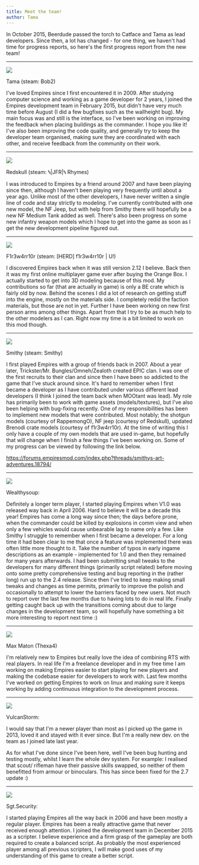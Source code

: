 ```yaml
---
title: Meet the team!
author: Tama
---
```


In October 2015, Beerdude passed the torch to Catface and Tama as lead developers. Since then, a lot has changed - for one thing, we haven't had time for progress reports, so here's the first progress report from the new team!

---

![](http://i.imgur.com/ZabCcNe.jpg)

Tama (steam: Bob2)

I've loved Empires since I first encountered it in 2009. After studying computer science and working as a game developer for 2 years, I joined the Empires development team in February 2015, but didn't have very much time before August (I did a few bugfixes such as the wallheight bug). My main focus was and still is the interface, so I've been working on improving the feedback when placing buildings as the commander. I hope you like it! I've also been improving the code quality, and generally try to keep the developer team organised, making sure they are coordinated with each other, and receive feedback from the community on their work.

---

![](http://i.imgur.com/fWkb8sZ.jpg)

Redskull (steam: Ϟ|JFR|Ϟ Rhymes)

I was introduced to Empires by a friend around 2007 and have been playing since then, although I haven't been playing very frequently until about a year ago. Unlike most of the other developers, I have never written a single line of code and stay strictly to modeling. I've currently contributed with one new model, the NF Jeep, but with help from Smithy there will hopefully be a new NF Medium Tank added as well. There's also been progress on some new infantry weapon models which I hope to get into the game as soon as I get the new development pipeline figured out.

---

![](http://i.imgur.com/sSkgVOF.jpg)

F1r3w4rr10r (steam: [HERD] f1r3w4rr10r | U!)

I discovered Empires back when it was still version 2.12 I believe. Back then it was my first online multiplayer game ever after buying the Orange Box. I actually started to get into 3D modeling because of this mod. My contributions so far (that are actually in game) is only a BE crate which is fairly old by now. Behind the scenes I did a lot of research on getting stuff into the engine, mostly on the materials side. I completely redid the faction materials, but those are not in yet. Further I have been working on new first person arms among other things. Apart from that I try to be as much help to the other modelers as I can. Right now my time is a bit limited to work on this mod though.

---

![](http://i.imgur.com/S4aF6HE.jpg)

Smithy (steam: Smithy)

I first played Empires with a group of friends back in 2007. About a year later, Trickster/Mr. Bungles/Omneh/Zealoth created EPIC clan. I was one of the first recruits to their clan and since then I have been so addicted to the game that I've stuck around since. It's hard to remember when I first became a developer as I have contributed under various different lead developers (I think I joined the team back when MOOtant was lead). My role has primarily been to work with game assets (models/textures), but I've also been helping with bug-fixing recently. One of my responsibilities has been to implement new models that were contributed. Most notably; the shotgun models (courtesy of RappemongO), NF jeep (courtesy of Redskull), updated Brenodi crate models (courtesy of f1r3w4rr10r). At the time of writing this I only have a couple of my own models that are used in-game, but hopefully that will change when I finish a few things I've been working on. Some of my progress can be viewed by following the link below.

https://forums.empiresmod.com/index.php?threads/smithys-art-adventures.18794/

---

![](http://i.imgur.com/Z92yQq6.jpg)

Wealthysoup:

Definitely a longer term player, I started playing Empires when V1.0 was released way back in April 2006. Hard to believe it will be a decade this year! Empires has come a long way since then; the days before prone, when the commander could be killed by explosions in comm view and when only a few vehicles would cause unbearable lag to name only a few. Like Smithy I struggle to remember when I first became a developer. For a long time it had been clear to me that once a feature was implemented there was often little more thought to it. Take the number of typos in early ingame descriptions as an example - implemented for 1.0 and then they remained for many years afterwards. I had been submitting small tweaks to the developers for many different things (primarily script related) before moving onto some pretty comprehensive testing and bug reporting in the (rather long) run up to the 2.4 release. Since then I've tried to keep making small tweaks and changes as time permits, primarily to improve the polish and occasionally to attempt to lower the barriers faced by new users. Not much to report over the last few months due to having lots to do in real life. Finally getting caught back up with the transitions coming about due to large changes in the development team, so will hopefully have something a bit more interesting to report next time :)

---

![](http://i.imgur.com/CobK9bd.jpg)

Max Maton (Thexa4)

I'm relatively new to Empires but really love the idea of combining RTS with real players. In real life I'm a freelance developer and in my free time I am working on making Empires easier to start playing for new players and making the codebase easier for developers to work with. Last few months I've worked on getting Empires to work on linux and making sure it keeps working by adding continuous integration to the development process.

---

![](http://i.imgur.com/raKZBSH.jpg)

VulcanStorm: 

I would say that I'm a newer player than most as I picked up the game in 2013, loved it and stayed with it ever since. But I'm a really new dev. on the team as I joined late last year.

As for what I've done since I've been here, well I've been bug hunting and testing mostly, whilst I learn the whole dev system. For example: I realised that scout/ rifleman have their passive skills swapped, so neither of them benefitted from armour or binoculars. This has since been fixed for the 2.7 update :)

---

![](http://i.imgur.com/I4H8eYx.jpg)

Sgt.Security:

I started playing Empires all the way back in 2006 and have been mostly a regular player. Empires has been a really attractive game that never received enough attention. I joined the development team in December 2015 as a scripter. I believe experience and a firm grasp of the gameplay are both required to create a balanced script. As probably the most experienced player among all previous scripters, I will make good uses of my understanding of this game to create a better script.